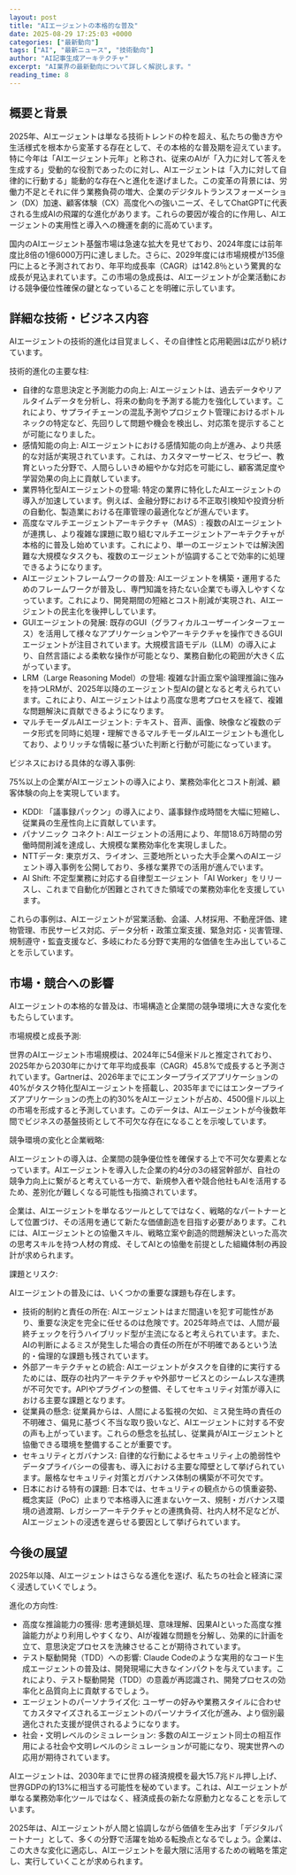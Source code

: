```yaml
---
layout: post
title: "AIエージェントの本格的な普及"
date: 2025-08-29 17:25:03 +0000
categories: ["最新動向"]
tags: ["AI", "最新ニュース", "技術動向"]
author: "AI記事生成アーキテクチャ"
excerpt: "AI業界の最新動向について詳しく解説します。"
reading_time: 8
---
```


## 概要と背景

2025年、AIエージェントは単なる技術トレンドの枠を超え、私たちの働き方や生活様式を根本から変革する存在として、その本格的な普及期を迎えています。特に今年は「AIエージェント元年」と称され、従来のAIが「入力に対して答えを生成する」受動的な役割であったのに対し、AIエージェントは「入力に対して自律的に行動する」能動的な存在へと進化を遂げました。この変革の背景には、労働力不足とそれに伴う業務負荷の増大、企業のデジタルトランスフォーメーション（DX）加速、顧客体験（CX）高度化への強いニーズ、そしてChatGPTに代表される生成AIの飛躍的な進化があります。これらの要因が複合的に作用し、AIエージェントの実用性と導入への機運を劇的に高めています。

国内のAIエージェント基盤市場は急速な拡大を見せており、2024年度には前年度比8倍の1億6000万円に達しました。さらに、2029年度には市場規模が135億円に上ると予測されており、年平均成長率（CAGR）は142.8％という驚異的な成長が見込まれています。この市場の急成長は、AIエージェントが企業活動における競争優位性確保の鍵となっていることを明確に示しています。

## 詳細な技術・ビジネス内容

AIエージェントの技術的進化は目覚ましく、その自律性と応用範囲は広がり続けています。

技術的進化の主要な柱:

*   自律的な意思決定と予測能力の向上: AIエージェントは、過去データやリアルタイムデータを分析し、将来の動向を予測する能力を強化しています。これにより、サプライチェーンの混乱予測やプロジェクト管理におけるボトルネックの特定など、先回りして問題や機会を検出し、対応策を提示することが可能になりました。
*   感情知能の向上: AIエージェントにおける感情知能の向上が進み、より共感的な対話が実現されています。これは、カスタマーサービス、セラピー、教育といった分野で、人間らしいきめ細やかな対応を可能にし、顧客満足度や学習効果の向上に貢献しています。
*   業界特化型AIエージェントの登場: 特定の業界に特化したAIエージェントの導入が加速しています。例えば、金融分野における不正取引検知や投資分析の自動化、製造業における在庫管理の最適化などが進んでいます。
*   高度なマルチエージェントアーキテクチャ（MAS）: 複数のAIエージェントが連携し、より複雑な課題に取り組むマルチエージェントアーキテクチャが本格的に普及し始めています。これにより、単一のエージェントでは解決困難な大規模なタスクも、複数のエージェントが協調することで効率的に処理できるようになります。
*   AIエージェントフレームワークの普及: AIエージェントを構築・運用するためのフレームワークが普及し、専門知識を持たない企業でも導入しやすくなっています。これにより、開発期間の短縮とコスト削減が実現され、AIエージェントの民主化を後押ししています。
*   GUIエージェントの発展: 既存のGUI（グラフィカルユーザーインターフェース）を活用して様々なアプリケーションやアーキテクチャを操作できるGUIエージェントが注目されています。大規模言語モデル（LLM）の導入により、自然言語による柔軟な操作が可能となり、業務自動化の範囲が大きく広がっています。
*   LRM（Large Reasoning Model）の登場: 複雑な計画立案や論理推論に強みを持つLRMが、2025年以降のエージェント型AIの鍵となると考えられています。これにより、AIエージェントはより高度な思考プロセスを経て、複雑な問題解決に貢献できるようになります。
*   マルチモーダルAIエージェント: テキスト、音声、画像、映像など複数のデータ形式を同時に処理・理解できるマルチモーダルAIエージェントも進化しており、よりリッチな情報に基づいた判断と行動が可能になっています。

ビジネスにおける具体的な導入事例:

75%以上の企業がAIエージェントの導入により、業務効率化とコスト削減、顧客体験の向上を実現しています。

*   KDDI: 「議事録パックン」の導入により、議事録作成時間を大幅に短縮し、従業員の生産性向上に貢献しています。
*   パナソニック コネクト: AIエージェントの活用により、年間18.6万時間の労働時間削減を達成し、大規模な業務効率化を実現しました。
*   NTTデータ: 東京ガス、ライオン、三菱地所といった大手企業へのAIエージェント導入事例を公開しており、多様な業界での活用が進んでいます。
*   AI Shift: 不定型業務に対応する自律型エージェント「AI Worker」をリリースし、これまで自動化が困難とされてきた領域での業務効率化を支援しています。

これらの事例は、AIエージェントが営業活動、会議、人材採用、不動産評価、建物管理、市民サービス対応、データ分析・政策立案支援、緊急対応・災害管理、規制遵守・監査支援など、多岐にわたる分野で実用的な価値を生み出していることを示しています。

## 市場・競合への影響

AIエージェントの本格的な普及は、市場構造と企業間の競争環境に大きな変化をもたらしています。

市場規模と成長予測:

世界のAIエージェント市場規模は、2024年に54億米ドルと推定されており、2025年から2030年にかけて年平均成長率（CAGR）45.8%で成長すると予測されています。Gartnerは、2026年までにエンタープライズアプリケーションの40%がタスク特化型AIエージェントを搭載し、2035年までにはエンタープライズアプリケーションの売上の約30%をAIエージェントが占め、4500億ドル以上の市場を形成すると予測しています。このデータは、AIエージェントが今後数年間でビジネスの基盤技術として不可欠な存在になることを示唆しています。

競争環境の変化と企業戦略:

AIエージェントの導入は、企業間の競争優位性を確保する上で不可欠な要素となっています。AIエージェントを導入した企業の約4分の3の経営幹部が、自社の競争力向上に繋がると考えている一方で、新規参入者や競合他社もAIを活用するため、差別化が難しくなる可能性も指摘されています。

企業は、AIエージェントを単なるツールとしてではなく、戦略的なパートナーとして位置づけ、その活用を通じて新たな価値創造を目指す必要があります。これには、AIエージェントとの協働スキル、戦略立案や創造的問題解決といった高次の思考スキルを持つ人材の育成、そしてAIとの協働を前提とした組織体制の再設計が求められます。

課題とリスク:

AIエージェントの普及には、いくつかの重要な課題も存在します。

*   技術的制約と責任の所在: AIエージェントはまだ間違いを犯す可能性があり、重要な決定を完全に任せるのは危険です。2025年時点では、人間が最終チェックを行うハイブリッド型が主流になると考えられています。また、AIの判断によるミスが発生した場合の責任の所在が不明確であるという法的・倫理的な課題も残されています。
*   外部アーキテクチャとの統合: AIエージェントがタスクを自律的に実行するためには、既存の社内アーキテクチャや外部サービスとのシームレスな連携が不可欠です。APIやプラグインの整備、そしてセキュリティ対策が導入における主要な課題となります。
*   従業員の懸念: 従業員からは、人間による監視の欠如、ミス発生時の責任の不明確さ、偏見に基づく不当な取り扱いなど、AIエージェントに対する不安の声も上がっています。これらの懸念を払拭し、従業員がAIエージェントと協働できる環境を整備することが重要です。
*   セキュリティとガバナンス: 自律的な行動によるセキュリティ上の脆弱性やデータプライバシーの侵害も、導入における主要な障壁として挙げられています。厳格なセキュリティ対策とガバナンス体制の構築が不可欠です。
*   日本における特有の課題: 日本では、セキュリティの観点からの慎重姿勢、概念実証（PoC）止まりで本格導入に進まないケース、規制・ガバナンス環境の過渡期、レガシーアーキテクチャとの連携負荷、社内人材不足などが、AIエージェントの浸透を遅らせる要因として挙げられています。

## 今後の展望

2025年以降、AIエージェントはさらなる進化を遂げ、私たちの社会と経済に深く浸透していくでしょう。

進化の方向性:

*   高度な推論能力の獲得: 思考連鎖処理、意味理解、因果AIといった高度な推論能力がより利用しやすくなり、AIが複雑な問題を分解し、効果的に計画を立て、意思決定プロセスを洗練させることが期待されています。
*   テスト駆動開発（TDD）への影響: Claude Codeのような実用的なコード生成エージェントの普及は、開発現場に大きなインパクトを与えています。これにより、テスト駆動開発（TDD）の意義が再認識され、開発プロセスの効率化と品質向上に貢献するでしょう。
*   エージェントのパーソナライズ化: ユーザーの好みや業務スタイルに合わせてカスタマイズされるエージェントのパーソナライズ化が進み、より個別最適化された支援が提供されるようになります。
*   社会・文明レベルのシミュレーション: 多数のAIエージェント同士の相互作用による社会や文明レベルのシミュレーションが可能になり、現実世界への応用が期待されています。

AIエージェントは、2030年までに世界の経済規模を最大15.7兆ドル押し上げ、世界GDPの約13%に相当する可能性を秘めています。これは、AIエージェントが単なる業務効率化ツールではなく、経済成長の新たな原動力となることを示しています。

2025年は、AIエージェントが人間と協調しながら価値を生み出す「デジタルパートナー」として、多くの分野で活躍を始める転換点となるでしょう。企業は、この大きな変化に適応し、AIエージェントを最大限に活用するための戦略を策定し、実行していくことが求められます。
